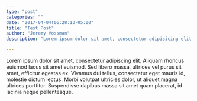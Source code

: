 ```yaml
---
type: "post"
categories: ""
date: "2017-04-04T06:28:13-05:00"
title: "Test Post"
author: "Jeremy Vossman"
description: "Lorem ipsum dolor sit amet, consectetur adipisicing elit. Earum similique, ipsum officia amet blanditiis provident ratione nihil ipsam dolorem repellat."

---
```



Lorem ipsum dolor sit amet, consectetur adipiscing elit. Aliquam rhoncus euismod lacus sit amet euismod. Sed libero massa, ultrices vel purus sit amet, efficitur egestas ex. Vivamus dui tellus, consectetur eget mauris id, molestie dictum lectus. Morbi volutpat ultricies dolor, ut aliquet magna ultrices porttitor. Suspendisse dapibus massa sit amet quam placerat, id lacinia neque pellentesque.  
